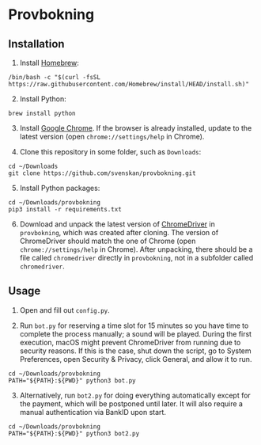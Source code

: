 # Provbokning

## Installation

1. Install [Homebrew]:

```shell
/bin/bash -c "$(curl -fsSL https://raw.githubusercontent.com/Homebrew/install/HEAD/install.sh)"
```

2. Install Python:

```shell
brew install python
```

3. Install [Google Chrome]. If the browser is already installed, update to the
   latest version (open `chrome://settings/help` in Chrome).

4. Clone this repository in some folder, such as `Downloads`:

```shell
cd ~/Downloads
git clone https://github.com/svenskan/provbokning.git
```

5. Install Python packages:

```shell
cd ~/Downloads/provbokning
pip3 install -r requirements.txt
```

6. Download and unpack the latest version of [ChromeDriver] in `provbokning`,
   which was created after cloning. The version of ChromeDriver should match the
   one of Chrome (open `chrome://settings/help` in Chrome). After unpacking,
   there should be a file called `chromedriver` directly in `provbokning`, not
   in a subfolder called `chromedriver`.

## Usage

1. Open and fill out `config.py`.

2. Run `bot.py` for reserving a time slot for 15 minutes so you have time to
   complete the process manually; a sound will be played. During the first
   execution, macOS might prevent ChromeDriver from running due to security
   reasons. If this is the case, shut down the script, go to System Preferences,
   open Security & Privacy, click General, and allow it to run.

```shell
cd ~/Downloads/provbokning
PATH="${PATH}:${PWD}" python3 bot.py
```

3. Alternatively, run `bot2.py` for doing everything automatically except for
   the payment, which will be postponed until later. It will also require a
   manual authentication via BankID upon start.

```shell
cd ~/Downloads/provbokning
PATH="${PATH}:${PWD}" python3 bot2.py
```

[ChromeDriver]: https://sites.google.com/chromium.org/driver/
[Google Chrome]: https://www.google.com/chrome/
[Homebrew]: https://brew.sh/

